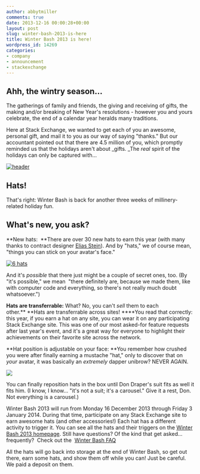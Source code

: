 ```yaml
---
author: abbytmiller
comments: true
date: 2013-12-16 00:00:28+00:00
layout: post
slug: winter-bash-2013-is-here
title: Winter Bash 2013 is here!
wordpress_id: 14269
categories:
- company
- announcement
- stackexchange
---
```


## Ahh, the wintry season...




The gatherings of family and friends, the giving and receiving of gifts, the making and/or breaking of New Year's resolutions - however you and yours celebrate, the end of a calendar year heralds many traditions.




Here at Stack Exchange, we wanted to get each of you an awesome, personal gift, and mail it to you as our way of saying "thanks." But our accountant pointed out that there are 4.5 million of you, which promptly reminded us that the holidays aren't about _gifts. _The _real_ spirit of the holidays can only be captured with...




[![header](/blog/images/wordpress/header.png)](/blog/images/wordpress/header.png)





## Hats!


That's right: Winter Bash is back for another three weeks of millinery-related holiday fun.


## What's new, you ask?


**New hats:  **There are over 30 new hats to earn this year (with many thanks to contract designer [Elias Stein](http://www.eliasstein.com/)). And by "hats," we of course mean, "things you can stick on your avatar's face."


[![6 hats](/blog/images/wordpress/6-hats.png)](/blog/images/wordpress/6-hats.png)


And it's _possible_ that there just might be a couple of secret ones, too. (By "it's possible," we mean  "there definitely are, because we made them, like with computer code and everything, so there's not really much doubt whatsoever.")

**Hats are transferrable:** What? No, you can't _sell_ them to each other.** **Hats are transferrable across sites! ****You read that correctly: this year, if you earn a hat on any site, you can wear it on any participating Stack Exchange site. This was one of our most asked-for feature requests after last year's event, and it's a great way for everyone to highlight their achievements on their favorite site across the network.

**Hat position is adjustable on your face: **You remember how crushed you were after finally earning a mustache "hat," only to discover that on _your_ avatar, it was basically an _extremely_ dapper unibrow? NEVER AGAIN.


[![](/blog/images/wordpress/don-draper-position.png)](/blog/images/wordpress/don-draper-position.png)




You can finally reposition hats in the box until Don Draper's suit fits as well it fits him. (I know, I know... "it's not a suit; it's a carousel." Give it a rest, Don. Not everything is a carousel.)


Winter Bash 2013 will run from Monday 16 December 2013 through Friday 3 January 2014. During that time, participate on any Stack Exchange site to earn awesome hats (and other accessories!) Each hat has a different activity to trigger it. You can see all the hats and their triggers on the [Winter Bash 2013 homepage](http://winterbash2013.stackexchange.com/). Still have questions? Of the kind that get asked... frequently?  Check out the  [Winter Bash FAQ](http://winterbash2013.stackexchange.com/faq)

All the hats will go back into storage at the end of Winter Bash, so get out there, earn some hats, and show them off while you can! Just be careful. We paid a deposit on them.


